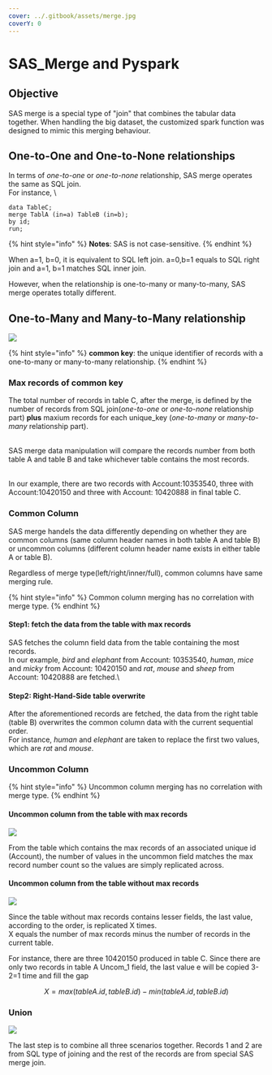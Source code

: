 ```yaml
---
cover: ../.gitbook/assets/merge.jpg
coverY: 0
---
```


# SAS\_Merge and Pyspark

## Objective

SAS merge is a special type of "join" that combines the tabular data together.  When handling the big dataset, the customized spark function was designed to mimic this merging behaviour.

## One-to-One and One-to-None relationships

In terms of _one-to-one_ or _one-to-none_ relationship, SAS merge operates the same as SQL join.\
For instance, \


```sas
data TableC;
merge TablA (in=a) TableB (in=b);
by id;
run;
```

{% hint style="info" %}
**Notes**: SAS is not case-sensitive.
{% endhint %}

When a=1, b=0, it is equivalent to SQL left join. a=0,b=1 equals to SQL right join and a=1, b=1 matches SQL inner join.

However, when the relationship is one-to-many or many-to-many, SAS merge operates totally different.\
&#x20;

## One-to-Many and Many-to-Many relationship

![](../.gitbook/assets/merge\_explain.JPG)

{% hint style="info" %}
**common key**: the unique identifier of records with a one-to-many or many-to-many relationship.
{% endhint %}

### Max records of common key

The total number of records in table C, after the merge, is defined by the number of records from SQL join(_one-to-one_ or _one-to-none_ relationship part) **plus** maxium records for each unique\_key (_one-to-many_ or _many-to-many_ relationship part).

\
SAS merge data manipulation will compare the records number from both table A and table B and take whichever table contains the most records.

\
In our example, there are two records with Account:10353540, three with Account:10420150 and three with Account: 10420888 in final table C.

### Common Column

SAS merge handels the data differently depending on whether they are common columns (same column header names in both table A and table B) or uncommon columns (different column header name exists in either table A or table B).

Regardless of merge type(left/right/inner/full), common columns have same merging rule.\
&#x20;

{% hint style="info" %}
Common column merging has no correlation with merge type.
{% endhint %}

#### Step1: fetch the data from the table with max records

SAS fetches the column field data from the table containing the most records.\
In our example, _bird_ and _elephant_ from Account: 10353540, _human_, _mice_ and _micky_ from Account: 10420150 and _rat_, _mouse_ and _sheep_ from Account: 10420888 are fetched.\


#### Step2: Right-Hand-Side table overwrite

After the aforementioned records are fetched, the data from the right table (table B) overwrites the common column data with the current sequential order. \
For instance, _human_ and _elephant_ are taken to replace the first two values, which are _rat_ and _mouse_.

### Uncommon Column

{% hint style="info" %}
Uncommon column merging has no correlation with merge type.
{% endhint %}

#### Uncommon column from the table with max records

![](../.gitbook/assets/merge\_explain2.JPG)

From the table which contains the max records of an associated unique id (Account), the number of values in the uncommon field matches the max record number count so the values are simply replicated across.

#### Uncommon column from the table without max records

![](../.gitbook/assets/merge\_explain3.JPG)

Since the table without max records contains lesser fields, the last value, according to the order, is replicated X times.\
X equals the number of max records minus the number of records in the current table.

For instance, there are three 10420150 produced in table C. Since there are only two records in table A Uncom\_1 field, the last value e will be copied 3-2=1 time and fill the gap

$$
X = max(tableA.id,tableB.id) - min(tableA.id,tableB.id)
$$



### ​Union

![](../.gitbook/assets/merge\_final.JPG)

The last step is to combine all three scenarios together. Records 1 and 2 are from SQL type of joining and the rest of the records are from special SAS merge join.
